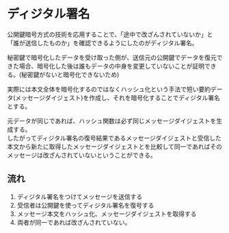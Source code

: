 # ディジタル署名

公開鍵暗号方式の技術を応用することで、「途中で改ざんされていないか」と「誰が送信したものか」を確認できるようにしたのがディジタル署名。  

秘密鍵で暗号化したデータを受け取った側が、送信元の公開鍵でデータを復元できた場合、暗号化した後は誰もデータの中身を変更していないことが証明できる。(秘密鍵がないと暗号化できないため)

実際には本文全体を暗号化するのではなくハッシュ化という手法で短い要約データ(メッセージダイジェスト)を作成し、それを暗号化することでディジタル署名とする。

元データが同じであれば、ハッシュ関数は必ず同じメッセージダイジェストを生成する。  
したがってディジタル署名の復号結果であるメッセージダイジェストと受信した本文から新たに取得したメッセージダイジェストとを比較して同一であればそのメッセージは改ざんされていないということができる。  

## 流れ

1. ディジタル署名をつけてメッセージを送信する
2. 受信者は公開鍵を使ってディジタル署名を復号する  
3. メッセージ本文をハッシュ化、メッセージダイジェストを取得する
4. 両者が同一であれば改ざんされていない。

